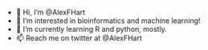 - 👋 Hi, I’m @AlexFHart
- 👀 I’m interested in bioinformatics and machine learning!
- 🌱 I’m currently learning R and python, mostly.
- 📫 Reach me on twitter at @AlexFHart
